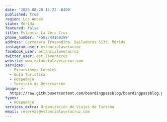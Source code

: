 ```yaml
---
date: '2023-08-28 15:22 -0400'
published: true
region: Los Andes
state: Mérida
featured: false
title: Estancia La Vera Cruz
phone_number: '+582744168189'
address: Carretera Trasandina. Bailadores 5133. Mérida
instagram_user: estancialaveracruz
facebook_user: estancialaveracruz
twitter_user: est_laveracruz
website: www.estancialaveracruz.com
services:
  - Excursiones Locales
  - Guía Turística
  - Hospedaje
  - Servicio de Reservación
image: >-
  https://raw.githubusercontent.com/boardingpassblog/boardingpassblog.github.io/main/assets/images/Estancia-La-VeraCruz-Logo.jpg
types:
  - Hospedaje
services_extra: Organización de Viajes de Turismo
email: reservas@estancialaveracruz.com
---
```

